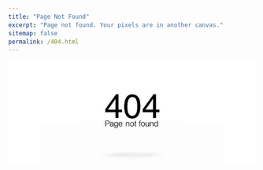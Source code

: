 ```yaml
---
title: "Page Not Found"
excerpt: "Page not found. Your pixels are in another canvas."
sitemap: false
permalink: /404.html
---
```

<center><img src="/assets/images/404_error_logo.png"></center>
